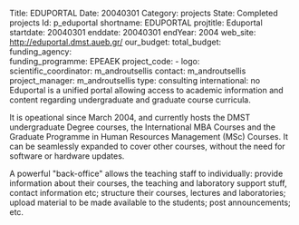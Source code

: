 Title: EDUPORTAL 
Date:  20040301 
Category: projects 
State: Completed projects
Id: p_eduportal 
shortname: EDUPORTAL 
projtitle: Eduportal 
startdate: 20040301 
enddate: 20040301 
endYear: 2004 
web_site: http://eduportal.dmst.aueb.gr/ 
our_budget: 
total_budget:  
funding_agency:  
funding_programme: EPEAEK 
project_code: - 
logo:   
scientific_coordinator: m_androutsellis 
contact: m_androutsellis 
project_manager: m_androutsellis 
type: consulting 
international: no
Eduportal is a unified portal allowing access to academic information
and content regarding undergraduate and graduate course curricula.

It is opeational since March 2004, and currently hosts the DMST
undergraduate Degree courses, the International MBA Courses and the
Graduate Programme in Human Resources Management (MSc) Courses. It can
be seamlessly expanded to cover other courses, without the need for
software or hardware updates.

A powerful "back-office" allows the teaching staff to individually:
provide information about their courses, the teaching and laboratory
support stuff, contact information etc; structure their courses,
lectures and laboratories; upload material to be made available to the
students; post announcements; etc.
	
